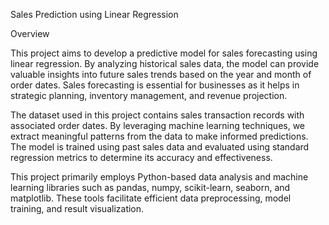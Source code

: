 Sales Prediction using Linear Regression

Overview

This project aims to develop a predictive model for sales forecasting using linear regression. By analyzing historical sales data, the model can provide valuable insights into future sales trends based on the year and month of order dates. Sales forecasting is essential for businesses as it helps in strategic planning, inventory management, and revenue projection.

The dataset used in this project contains sales transaction records with associated order dates. By leveraging machine learning techniques, we extract meaningful patterns from the data to make informed predictions. The model is trained using past sales data and evaluated using standard regression metrics to determine its accuracy and effectiveness.

This project primarily employs Python-based data analysis and machine learning libraries such as pandas, numpy, scikit-learn, seaborn, and matplotlib. These tools facilitate efficient data preprocessing, model training, and result visualization.



